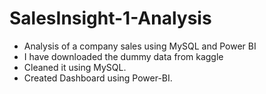# SalesInsight-1-Analysis
- Analysis of a company sales using MySQL and Power BI
- I have downloaded the dummy data from kaggle 
- Cleaned it using MySQL.
- Created Dashboard using Power-BI. 
